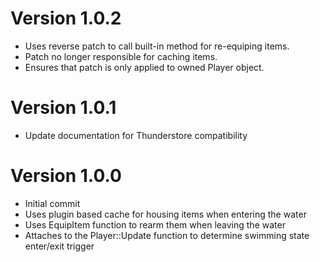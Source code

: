 # Version 1.0.2
- Uses reverse patch to call built-in method for re-equiping items.
- Patch no longer responsible for caching items.
- Ensures that patch is only applied to owned Player object.

# Version 1.0.1

- Update documentation for Thunderstore compatibility

# Version 1.0.0

- Initial commit
- Uses plugin based cache for housing items when entering the water
- Uses EquipItem function to rearm them when leaving the water
- Attaches to the Player::Update function to determine swimming state enter/exit trigger